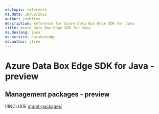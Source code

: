 ```yaml
---
ms.topic: reference
ms.data: 10/08/2022
author: joshfree
description: Reference for Azure Data Box Edge SDK for Java
title: Azure Data Box Edge SDK for Java
ms.devlang: java
ms.service: databoxedge
ms.author: jfree
---
```

# Azure Data Box Edge SDK for Java - preview

## Management packages - preview
[!INCLUDE [mgmt-packages](data-box-edge-mgmt-index.md)]